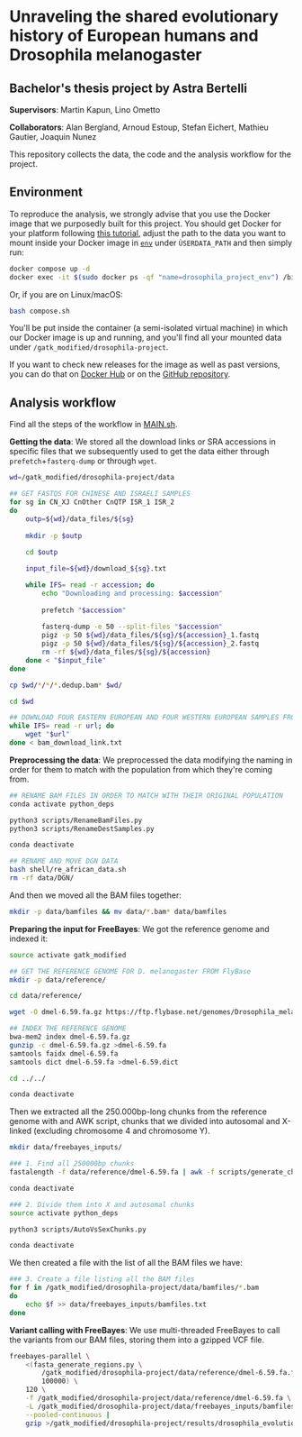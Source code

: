 # Unraveling the shared evolutionary history of European humans and Drosophila melanogaster
## Bachelor's thesis project by Astra Bertelli

**Supervisors**: Martin Kapun, Lino Ometto

**Collaborators**: Alan Bergland, Arnoud Estoup, Stefan Eichert, Mathieu Gautier, Joaquin Nunez

This repository collects the data, the code and the analysis workflow for the project.

## Environment

To reproduce the analysis, we strongly advise that you use the Docker image that we purposedly built for this project. You should get Docker for your platform following [this tutorial](https://dev.to/astrabert/1mindocker-2-get-docker-kh), adjust the path to the data you want to mount inside your Docker image in [`env`](./.env) under `ÙSERDATA_PATH` and then simply run:

```bash
docker compose up -d
docker exec -it $(sudo docker ps -qf "name=drosophila_project_env") /bin/bash
```

Or, if you are on Linux/macOS:

```bash
bash compose.sh
```

You'll be put inside the container (a semi-isolated virtual machine) in which our Docker image is up and running, and you'll find all your mounted data under `/gatk_modified/drosophila-project`.

If you want to check new releases for the image as well as past versions, you can do that on [Docker Hub](https://hub.docker.com/repository/docker/astrabert/silly-gat-kay/general) or on the [GitHub repository](https://github.com/AstraBert/silly-gat-kay).

## Analysis workflow

Find all the steps of the workflow in [MAIN.sh](./shell/MAIN.sh).

**Getting the data**: We stored all the download links or SRA accessions in specific files that we subsequently used to get the data either through `prefetch`+`fasterq-dump` or through `wget`. 

```bash
wd=/gatk_modified/drosophila-project/data

## GET FASTQS FOR CHINESE AND ISRAELI SAMPLES
for sg in CN_XJ CnOther CnQTP ISR_1 ISR_2
do
    outp=${wd}/data_files/${sg}
    
    mkdir -p $outp
    
    cd $outp

    input_file=${wd}/download_${sg}.txt 

    while IFS= read -r accession; do
        echo "Downloading and processing: $accession"
        
        prefetch "$accession"
        
        fasterq-dump -e 50 --split-files "$accession"
        pigz -p 50 ${wd}/data_files/${sg}/${accession}_1.fastq
        pigz -p 50 ${wd}/data_files/${sg}/${accession}_2.fastq
        rm -rf ${wd}/data_files/${sg}/${accession} 
    done < "$input_file"
done

cp $wd/*/*/*.dedup.bam* $wd/

cd $wd

## DOWNLOAD FOUR EASTERN EUROPEAN AND FOUR WESTERN EUROPEAN SAMPLES FROM DESTv2
while IFS= read -r url; do
    wget "$url" 
done < bam_download_link.txt
```

**Preprocessing the data**: We preprocessed the data modifying the naming in order for them to match with the population from which they're coming from. 

```bash
## RENAME BAM FILES IN ORDER TO MATCH WITH THEIR ORIGINAL POPULATION
conda activate python_deps

python3 scripts/RenameBamFiles.py
python3 scripts/RenameDestSamples.py

conda deactivate

## RENAME AND MOVE DGN DATA
bash shell/re_african_data.sh
rm -rf data/DGN/
```

And then we moved all the BAM files together:

```bash
mkdir -p data/bamfiles && mv data/*.bam* data/bamfiles
```

**Preparing the input for FreeBayes**: We got the reference genome and indexed it:

```bash
source activate gatk_modified

## GET THE REFERENCE GENOME FOR D. melanogaster FROM FlyBase
mkdir -p data/reference/

cd data/reference/

wget -O dmel-6.59.fa.gz https://ftp.flybase.net/genomes/Drosophila_melanogaster/current/fasta/dmel-all-chromosome-r6.59.fasta.gz

## INDEX THE REFERENCE GENOME
bwa-mem2 index dmel-6.59.fa.gz
gunzip -c dmel-6.59.fa.gz >dmel-6.59.fa
samtools faidx dmel-6.59.fa
samtools dict dmel-6.59.fa >dmel-6.59.dict

cd ../../

conda deactivate
```

Then we extracted all the 250.000bp-long chunks from the reference genome with and AWK script, chunks that we divided into autosomal and X-linked (excluding chromosome 4 and chromosome Y).

```bash
mkdir data/freebayes_inputs/

### 1. Find all 250000bp chunks
fastalength -f data/reference/dmel-6.59.fa | awk -f scripts/generate_chunk.awk -v chunk_size=250000 - > data/freebayes_inputs/all.chunks

conda deactivate

### 2. Divide them into X and autosomal chunks
source activate python_deps

python3 scripts/AutoVsSexChunks.py

conda deactivate
```

We then created a file with the list of all the BAM files we have:

```bash
### 3. Create a file listing all the BAM files
for f in /gatk_modified/drosophila-project/data/bamfiles/*.bam
do
    echo $f >> data/freebayes_inputs/bamfiles.txt
done
```

**Variant calling with FreeBayes**: We use multi-threaded FreeBayes to call the variants from our BAM files, storing them into a gzipped VCF file. 

```bash
freebayes-parallel \
    <(fasta_generate_regions.py \
        /gatk_modified/drosophila-project/data/reference/dmel-6.59.fa.fai \
        100000) \
    120 \
    -f /gatk_modified/drosophila-project/data/reference/dmel-6.59.fa \
    -L /gatk_modified/drosophila-project/data/freebayes_inputs/bamfiles.txt \
    --pooled-continuous |
    gzip >/gatk_modified/drosophila-project/results/drosophila_evolution.vcf.gz
```